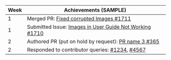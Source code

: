 | Week | Achievements (SAMPLE)                                    |
| ---- | -------------------------------------------------------- |
| 1    | Merged PR: [Fixed corrupted Images #1711](https://github.com/MarkBind/markbind/pull/1711) |
| 1    | Submitted Issue: [Images in User Guide Not Working #1710](https://github.com/MarkBind/markbind/issues/1710) |
| 2    | Authored PR (put on hold by request): [PR name 3 #365]() |
| 2    | Responded to contributor queries: [#1234](), [#4567]()   |
